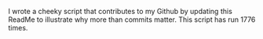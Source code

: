 I wrote a cheeky script that contributes to my Github by updating this ReadMe to illustrate why more than commits matter. This script has run 1776 times.